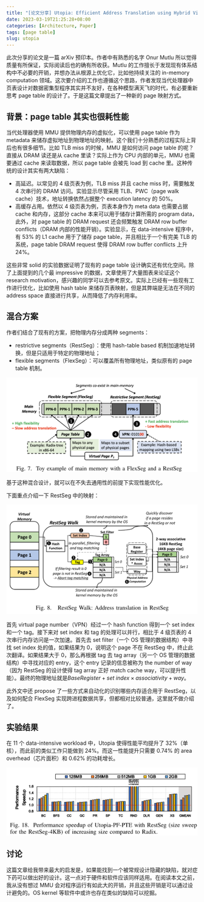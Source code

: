 ```yaml
---
title: "[论文分享] Utopia: Efficient Address Translation using Hybrid Virtual-to-Physical Address Mapping"
date: 2023-03-19T21:25:28+08:00
categories: [Architecture, Paper]
tags: [page table]
slug: utopia
---
```


此次分享的论文是一篇 arXiv 预印本。作者中有熟悉的名字 Onur Mutlu 所以觉得质量有所保证，实际阅读后也的确有所收获。Mutlu 的工作擅长于发现现有体系结构中不必要的开销，并想办法从根源上优化它，比如他持续关注的 in-memory computation 领域。这次要介绍的工作也遵循这个思路，作者发现当代处理器中页表设计对数据密集型程序其实并不友好，在各种模型满天飞的时代，有必要重新思考 page table 的设计了。于是这篇文章提出了一种新的 page 映射方式。

## 背景：page table 其实也很耗性能

当代处理器使用 MMU 提供物理内存的虚拟化，可以使用 page table 作为 metadata 来储存虚拟地址到物理地址的映射。这个我们十分熟悉的过程实际上背后也有很多细节。比如 TLB miss 的时候，MMU 是如何访问 page table 的呢？直接从 DRAM 读还是从 cache 里读？实际上作为 CPU 内部的单元，MMU 也需要通过 cache 来读取数据，所以 page table 会被先 load 到 cache 里。这种传统的设计其实有两大缺陷：

- 高延迟。以常见的 4 级页表为例，TLB miss 并且 cache miss 时，需要触发 4 次串行的 DRAM 访问。实验显示尽管采用 TLB、PWC（page walk cache）技术，地址转换依然占据整个 execution latency 的 50%。
- 高缓存占用。依然以 4 级页表为例，页表本身作为 meta data 也需要占据 cache 和内存，这部分 cache 本来可以用于储存计算所需的 program data，此外，对 page table 的 DRAM request 还会频繁触发 DRAM row buffer conflicts（DRAM 内部的性能开销）。实验显示，在 data-intensive 程序中，有 53% 的 L1 cache 用于了储存 page table，并且相比于一个有完美 TLB 的系统，page table DRAM request 使得 DRAM row buffer conflicts 上升 24%。

这些非常 solid 的实验数据证明了现有的 page table 设计确实还有优化空间。除了上面提到的几个最 impressive 的数据，文章使用了大量图表来论证这个 research motivation，感兴趣的同学可以去参考原文。实际上已经有一些现有工作进行优化，比如使用 hash table 来储存页表映射，但是其弊端是无法在不同的 address space 直接进行共享，从而降低了内存利用率。

## 混合方案

作者们结合了现有的方案，把物理内存分成两种 segments：

- restrictive segments（RestSeg）：使用 hash-table based 机制加速地址转换，但是只适用于特定的物理地址；
- flexible segments（FlexSeg）：可以覆盖所有物理地址，类似原有的 page table 机制。

![](hybrid.png)

基于这种混合设计，就可以在不失去通用性的前提下实现性能优化。

下面重点介绍一下 RestSeg 中的映射：

![](restseg.png)

首先 virtual page number（VPN）经过一个 hash function 得到一个 set index 和一个 tag。接下来对 set index 和 tag 的处理可以并行，相比于 4 级页表的 4 次串行内存访问是一次加速。首先去 set filter（一个 OS 管理的数据结构）中寻找 set index 处的值，如果结果为 0，说明这个 page 不在 RestSeg 中，终止此次翻译。如果结果大于 0，那么再根据 tag 去 tag array（另一个 OS 管理的数据结构）中寻找对应的 entry，这个 entry 记录的信息被称为 the number of way（因为 RestSeg 的设计使得 tag array 正好 match cache way，可以提升性能）。最终的物理地址就是$BaseRegister+set\ index\times associativity + way$。

此外文中还 propose 了一些方式来自动化的识别哪些内存适合用于 RestSeg，以及如何配合 FlexSeg 实现跨进程数据共享，但都相对比较普通，这里就不做介绍了。

## 实验结果

在 11 个 data-intensive workload 中，Utopia 使得性能平均提升了 32%（单核），而此前的类似工作只能做到 24%。而这一性能提升只需要 0.74% 的 area overhead（芯片面积）和 0.62% 的功耗增长。

![](eval.png)

## 讨论

这篇文章给我带来最大的启发是，如果能找到一个被常规设计隐藏的缺陷，就对症下药可以做出好的设计。这一点对于硬件和软件应该同样适用。在阅读本文之前，我从没有想过 MMU 会对程序运行有如此大的开销，并且这些开销是可以通过设计避免的。OS kernel 等软件中或许也存在类似的缺陷可以挖掘。